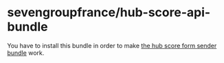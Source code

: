 # sevengroupfrance/hub-score-api-bundle

You have to install this bundle in order to make [the hub score form sender bundle](https://github.com/sevenGroupFrance/sulu-hub-score-form-sender-bundle) work.

